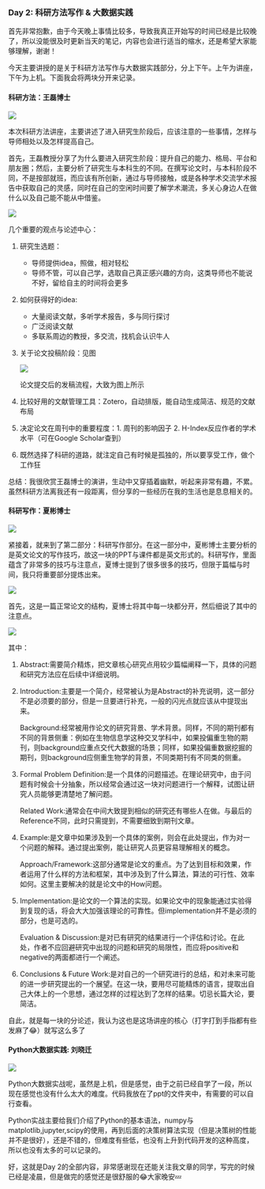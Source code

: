 ### Day 2: 科研方法写作 & 大数据实践

首先非常抱歉，由于今天晚上事情比较多，导致我真正开始写的时间已经是比较晚了，所以没能很及时更新当天的笔记，内容也会进行适当的缩水，还是希望大家能够理解，谢谢！

今天主要讲授的是关于科研方法写作与大数据实践部分，分上下午。上午为讲座，下午为上机。下面我会将两块分开来记录。

#### 科研方法：王磊博士

![](./img/Day2/IMG_0218.JPG)

本次科研方法讲座，主要讲述了进入研究生阶段后，应该注意的一些事情，怎样与导师相处以及怎样提高自己。

首先，王磊教授分享了为什么要进入研究生阶段：提升自己的能力、格局、平台和朋友圈；然后，主要分析了研究生与本科生的不同。在撰写论文时，与本科阶段不同，不是按部就班，而应该有所创新，通过与导师接触，或是各种学术交流学术报告中获取自己的灵感，同时在自己的空闲时间要了解学术潮流，多关心身边人在做什么以及自己能不能从中借鉴。

![](./img/Day2/IMG_0222.JPG)

几个重要的观点与论述中心：

1. 研究生选题：

   - 导师提供idea，照做，相对轻松
   - 导师不管，可以自己学，选取自己真正感兴趣的方向，这类导师也不能说不好，留给自主的时间将会更多

2. 如何获得好的idea:

   - 大量阅读文献，多听学术报告，多与同行探讨
   - 广泛阅读文献
   - 多联系周边的教授，多交流，找机会认识牛人

3. 关于论文投稿阶段：见图

   ![](./img/Day2/IMG_0220.JPG)

   论文提交后的发稿流程，大致为图上所示

4. 比较好用的文献管理工具：Zotero，自动排版，能自动生成简洁、规范的文献布局

5. 决定论文在周刊中的重要程度：1. 周刊的影响因子 2. H-Index反应作者的学术水平（可在Google Scholar查到）

6. 既然选择了科研的道路，就注定自己有时候是孤独的，所以要享受工作，做个工作狂

总结：我很欣赏王磊博士的演讲，生动中又穿插着幽默，听起来非常有趣，不累。虽然科研方法离我还有一段距离，但分享的一些经历在我的生活也是息息相关的。

#### 科研写作：夏彬博士

![](./img/Day2/IMG_0225.JPG)

紧接着，就来到了第二部分：科研写作部分。在这一部分中，夏彬博士主要分析的是英文论文的写作技巧，故这一块的PPT与课件都是英文形式的。科研写作，里面蕴含了非常多的技巧与注意点，夏博士提到了很多很多的技巧，但限于篇幅与时间，我只将重要部分提炼出来。

![](./img/Day2/IMG_0231.JPG)

首先，这是一篇正常论文的结构，夏博士将其中每一块都分开，然后细说了其中的注意点。

![](./img/Day2/IMG_0235.JPG)

其中：

1. Abstract:需要简介精炼，把文章核心研究点用较少篇幅阐释一下，具体的问题和研究方法应在后续中详细说明。

2. Introduction:主要是一个简介，经常被认为是Abstract的补充说明，这一部分不是必须要的部分，但是一旦要进行补充，一般的闪光点就应该从中提现出来。

   Background:经常被用作论文的研究背景、学术背景。同样，不同的期刊都有不同的背景侧重：例如在生物信息学这种交叉学科中，如果投偏重生物的期刊，则background应重点交代大数据的场景；同样，如果投偏重数据挖掘的期刊，则background应侧重生物学的背景，不同类期刊有不同类的侧重。

3. Formal Problem Definition:是一个具体的问题描述。在理论研究中，由于问题有时候会十分抽象，所以经常会通过这一块对问题进行一个解释，试图让研究人员能够更清楚地了解问题。

   Related Work:通常会在中间大致提到相似的研究还有哪些人在做。与最后的Reference不同，此时只需提到，不需要细致到期刊文章。

4. Example:是文章中如果涉及到一个具体的案例，则会在此处提出，作为对一个问题的解释。通过提出案例，能让研究人员更容易理解相关的概念。

   Approach/Framework:这部分通常是论文的重点。为了达到目标和效果，作者运用了什么样的方法和框架，其中涉及到了什么算法，算法的可行性、效率如何。这里主要解决的就是论文中的How问题。

5. Implementation:是论文的一个算法的实现。如果论文中的现象能通过实验得到复现的话，将会大大加强该理论的可靠性。但implementation并不是必须的部分，也是可选的。

   Evaluation & Discussion:是对已有研究的结果进行一个评估和讨论。在此处，作者不应回避研究中出现的问题和研究的局限性，而应将positive和negative的两面都进行一个阐述。

6. Conclusions & Future Work:是对自己的一个研究进行的总结，和对未来可能的进一步研究提出的一个展望。在这一块，要用尽可能精炼的语言，提取出自己大体上的一个思想，通过怎样的过程达到了怎样的结果。切忌长篇大论，要简洁。

自此，就是每一块的分论述，我认为这也是这场讲座的核心（打字打到手指都有些发麻了😂）就写这么多了

#### Python大数据实践: 刘晓迁

![](./img/Day2/IMG_0251.JPG)

Python大数据实战呢，虽然是上机，但是感觉，由于之前已经自学了一段，所以现在感觉也没有什么太大的难度。代码我放在了ppt的文件夹中，有需要的可以自行查看。

Python实战主要给我们介绍了Python的基本语法，numpy与matplotlib,jupyter,scipy的使用，再到后面的决策树算法实现（但是决策树的性能并不是很好），还是不错的，但难度有些低，也没有上升到代码开发的这种高度，所以也没有太多的可以记录的。

好，这就是Day 2的全部内容，非常感谢现在还能关注我文章的同学，写完的时候已经是凌晨，但是做完的感觉还是很舒服的😂大家晚安💤